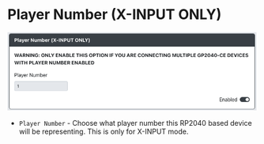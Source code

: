 # Player Number (X-INPUT ONLY)

![GP2040-CE Configurator - Player Number](../assets/images/gpc-add-ons-player-number.png)

* `Player Number` - Choose what player number this RP2040 based device will be representing.  This is only for X-INPUT mode.
